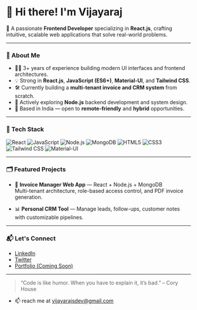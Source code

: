 # 👋 Hi there! I'm Vijayaraj

🎯 A passionate **Frontend Developer** specializing in **React.js**, crafting intuitive, scalable web applications that solve real-world problems.

---

### 🚀 About Me

- 🧑‍💻 3+ years of experience building modern UI interfaces and frontend architectures.
- 💡 Strong in **React.js**, **JavaScript (ES6+)**, **Material-UI**, and **Tailwind CSS**.
- 🛠 Currently building a **multi-tenant invoice and CRM system** from scratch.
- 🌱 Actively exploring **Node.js** backend development and system design.
- 📍 Based in India — open to **remote-friendly** and **hybrid** opportunities.

---

### 🔧 Tech Stack

![React](https://img.shields.io/badge/-React-61DAFB?style=flat&logo=React&logoColor=white)
![JavaScript](https://img.shields.io/badge/-JavaScript-F7DF1E?style=flat&logo=JavaScript&logoColor=black)
![Node.js](https://img.shields.io/badge/-Node.js-339933?style=flat&logo=Node.js&logoColor=white)
![MongoDB](https://img.shields.io/badge/-MongoDB-47A248?style=flat&logo=MongoDB&logoColor=white)
![HTML5](https://img.shields.io/badge/-HTML5-E34F26?style=flat&logo=HTML5&logoColor=white)
![CSS3](https://img.shields.io/badge/-CSS3-1572B6?style=flat&logo=CSS3&logoColor=white)
![Tailwind CSS](https://img.shields.io/badge/-Tailwind%20CSS-38B2AC?style=flat&logo=tailwind-css&logoColor=white)
![Material-UI](https://img.shields.io/badge/-MUI-007FFF?style=flat&logo=mui&logoColor=white)

---

### 🗂 Featured Projects

- 🚧 **Invoice Manager Web App** — React + Node.js + MongoDB  
  Multi-tenant architecture, role-based access control, and PDF invoice generation.

- 📊 **Personal CRM Tool** — Manage leads, follow-ups, customer notes with customizable pipelines.

---

### 📬 Let's Connect

- [LinkedIn](https://linkedin.com/in/vijayarajs)
- [Twitter](https://twitter.com/vijayarajsdev)
- [Portfolio (Coming Soon)]()

---

> “Code is like humor. When you have to explain it, it’s bad.” – Cory House

- 📫 reach me at vijayarajsdev@gmail.com

<!---
vijayarajsdev/vijayarajsdev is a ✨ special ✨ repository because its `README.md` (this file) appears on your GitHub profile.
You can click the Preview link to take a look at your changes.
--->

